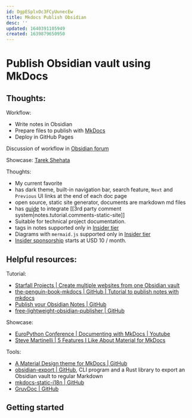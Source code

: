 ```yaml
---
id: DgpESplxOc3FCyUunecEw
title: Mkdocs Publish Obsidian
desc: ''
updated: 1640391105949
created: 1639879650950
---
```

# Publish Obsidian vault using MkDocs

## Thoughts:

Workflow: 
- Write notes in Obsidian
- Prepare files to publish with [MkDocs](https://www.mkdocs.org/)
- Deploy in GitHub Pages
    
Discussion of workflow in [Obsidian forum](https://forum.obsidian.md/t/my-obsidian-mkdocs-workflow/24424)

Showcase: [Tarek Shehata](https://tarekshehata.github.io/alkashi/Math/Basic%20Shapes/Circle/)

Thoughts:
- My current favorite
- has dark theme, built-in navigation bar, search feature, `Next` and `Previous` UI links at the end of each doc page
- open source, static site generator, documents are markdown md files
- has [guide](https://squidfunk.github.io/mkdocs-material/setup/adding-a-comment-system/) to integrate [[3rd party comment system|notes.tutorial.comments-static-site]]
- Suitable for technical project documentation.
- tags in notes supported only in [Insider tier](https://squidfunk.github.io/mkdocs-material/setup/setting-up-tags/)
- Diagrams with `mermaid.js` supported only in [Insider tier](https://squidfunk.github.io/mkdocs-material/reference/diagrams/0)
- [Insider sponsorship](https://squidfunk.github.io/mkdocs-material/reference/diagrams/) starts at USD 10 / month.

## Helpful resources:

Tutorial:
- [Starfall Projects | Create multiple websites from one Obsidian vault](https://www.starfallprojects.co.uk/posts/obsidian-monorepo/)
- [the-penguin-book-mkdocs | GitHub | Tutorial to publish notes with mkdocs](https://github.com/Tomodachi94/the-penguin-book-mkdocs/blob/main/README-MKDOCS.md)
- [Publish your Obsidian Notes | GitHub](https://github.com/jobindj/obsidian-publish-mkdocs)
- [free-lightweight-obsidian-publisher | GitHub](https://github.com/PabloLION/free-lightweight-obsidian-publisher)

Showcase:
- [EuroPython Conference | Documenting with MkDocs | Youtube](https://www.youtube.com/watch?v=0pYN6Z-t1-s)
- [Steve Martinelli | 5 Features I Like About Material for MkDocs](https://www.stevemar.net/five-things-about-mkdocs/)

Tools:
- [A Material Design theme for MkDocs | GitHub](https://github.com/squidfunk/mkdocs-material)
- [obsidian-export | GitHub](https://github.com/zoni/obsidian-export), CLI program and a Rust library to export an Obsidian vault to regular Markdown
- [mkdocs-static-i18n | GitHub](https://github.com/ultrabug/mkdocs-static-i18n)
- [GruvDoc | GitHub](https://github.com/aasmpro/gruvdoc)

## Getting started
